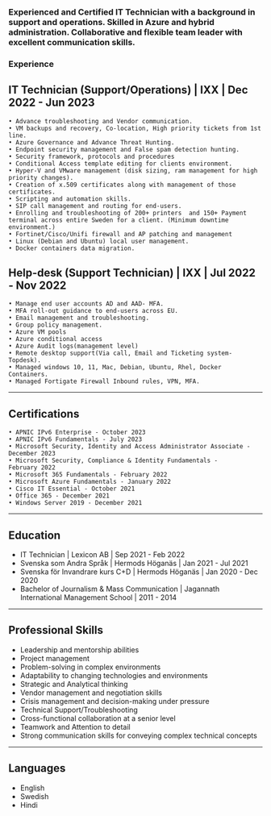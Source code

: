 ### Experienced and Certified IT Technician with a background in support and operations. Skilled in Azure and hybrid administration. Collaborative and flexible team leader with excellent communication skills.

### Experience

## IT Technician (Support/Operations) | IXX | Dec 2022 - Jun 2023

    • Advance troubleshooting and Vendor communication. 
    • VM backups and recovery, Co-location, High priority tickets from 1st line.
    • Azure Governance and Advance Threat Hunting. 
    • Endpoint security management and False spam detection hunting. 
    • Security framework, protocols and procedures
    • Conditional Access template editing for clients environment. 
    • Hyper-V and VMware management (disk sizing, ram management for high priority changes).
    • Creation of x.509 certificates along with management of those certificates.
    • Scripting and automation skills.
    • SIP call management and routing for end-users.
    • Enrolling and troubleshooting of 200+ printers  and 150+ Payment terminal across entire Sweden for a client. (Minimum downtime environment.) 
    • Fortinet/Cisco/Unifi firewall and AP patching and management
    • Linux (Debian and Ubuntu) local user management.
    • Docker containers data migration. 

## Help-desk (Support Technician) | IXX | Jul 2022 - Nov 2022

    • Manage end user accounts AD and AAD- MFA.
    • MFA roll-out guidance to end-users across EU.  
    • Email management and troubleshooting.
    • Group policy management.
    • Azure VM pools
    • Azure conditional access
    • Azure Audit logs(management level)
    • Remote desktop support(Via call, Email and Ticketing system-Topdesk).
    • Managed windows 10, 11, Mac, Debian, Ubuntu, Rhel, Docker Containers. 
    • Managed Fortigate Firewall Inbound rules, VPN, MFA.

---

## Certifications

    • APNIC IPv6 Enterprise - October 2023
    • APNIC IPv6 Fundamentals - July 2023
    • Microsoft Security, Identity and Access Administrator Associate - December 2023
    • Microsoft Security, Compliance & Identity Fundamentals -     February 2022
    • Microsoft 365 Fundamentals - February 2022
    • Microsoft Azure Fundamentals - January 2022
    • Cisco IT Essential - October 2021
    • Office 365 - December 2021
    • Windows Server 2019 - December 2021

---

## Education

- IT Technician | Lexicon AB | Sep 2021 - Feb 2022
- Svenska som Andra Språk | Hermods Höganäs | Jan 2021 - Jul 2021
- Svenska för Invandrare kurs C+D | Hermods Höganäs | Jan 2020 - 	Dec 2020
- Bachelor of Journalism & Mass Communication | Jagannath 	International Management School | 2011 - 2014

---

## Professional Skills

- Leadership and mentorship abilities
- Project management
- Problem-solving in complex environments
- Adaptability to changing technologies and environments
- Strategic and Analytical thinking
- Vendor management and negotiation skills
- Crisis management and decision-making under pressure
- Technical Support/Troubleshooting
- Cross-functional collaboration at a senior level
- Teamwork and Attention to detail
- Strong communication skills for conveying complex technical 	concepts

---

## Languages

- English
- Swedish
- Hindi